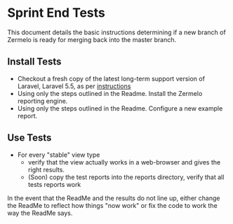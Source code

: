 # Sprint End Tests

This document details the basic instructions determining if a new branch of Zermelo is ready for merging back into the
master branch. 

## Install Tests
* Checkout a fresh copy of the latest long-term support version of Laravel, Laravel 5.5, as per [instructions](https://laravel.com/docs/5.5/installation)
* Using only the steps outlined in the Readme. Install the Zermelo reporting engine. 
* Using only the steps outlined in the Readme. Configure a new example report. 

## Use Tests
* For every "stable" view type
  * verify that the view actually works in a web-browser and gives the right results.
  * (Soon) copy the test reports into the reports directory, verify that all tests reports work
  
In the event that the ReadMe and the results do not line up, either change the ReadMe to reflect how things "now work" or
fix the code to work the way the ReadMe says. 


